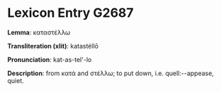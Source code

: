 # Lexicon Entry G2687

**Lemma**: καταστέλλω

**Transliteration (xlit)**: katastéllō

**Pronunciation**: kat-as-tel'-lo

**Description**:
from κατά and στέλλω; to put down, i.e. quell:--appease, quiet.
